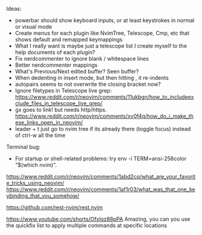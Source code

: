 Ideas:
- powerbar should show keyboard inputs, or at least keystrokes in normal or visual mode
- Create menus for each plugin like NvimTree, Telescope, Cmp, etc that shows default and remapped keymappings
- What I really want is maybe just a telescope list I create myself to the help documents of each plugin?
- Fix nerdcommenter to ignore blank / whitespace lines
- Better nerdcommenter mappings
- What's Previous/Next edited buffer? Seen buffer?
- When dedenting in insert mode, but then hitting <CR>, it re-indents
- autopairs seems to not overwrite the closing bracket now?
- Ignore filetypes in Telescope live grep: https://www.reddit.com/r/neovim/comments/11ukbgn/how_to_includeexclude_files_in_telescope_live_grep/
- gx goes to link! but needs http/https. https://www.reddit.com/r/neovim/comments/xv0f4q/how_do_i_make_these_links_open_in_neovim/
- leader + t just go to nvim tree if its already there (toggle focus) instead of ctrl-w all the time


Terminal bug:
- For startup or shell-related problems: try env -i TERM=ansi-256color "$(which nvim)".


https://www.reddit.com/r/neovim/comments/1abd2cq/what_are_your_favorite_tricks_using_neovim/
https://www.reddit.com/r/neovim/comments/1af1r03/what_was_that_one_keybinding_that_you_somehow/

https://github.com/rest-nvim/rest.nvim

https://www.youtube.com/shorts/Ofxlqz88pPA
Amazing, you can you use the quickfix list to apply multiple commands at specific locations
